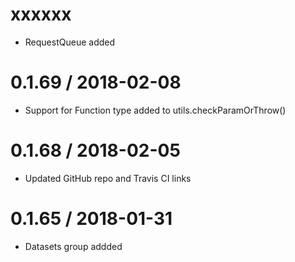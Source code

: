 xxxxxx
===================
- RequestQueue added

0.1.69 / 2018-02-08
===================
- Support for Function type added to utils.checkParamOrThrow()

0.1.68 / 2018-02-05
===================
- Updated GitHub repo and Travis CI links

0.1.65 / 2018-01-31
===================
- Datasets group addded
